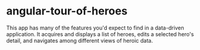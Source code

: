 # angular-tour-of-heroes
This app has many of the features you'd expect to find in a data-driven application. It acquires and displays a list of heroes, edits a selected hero's detail, and navigates among different views of heroic data.
